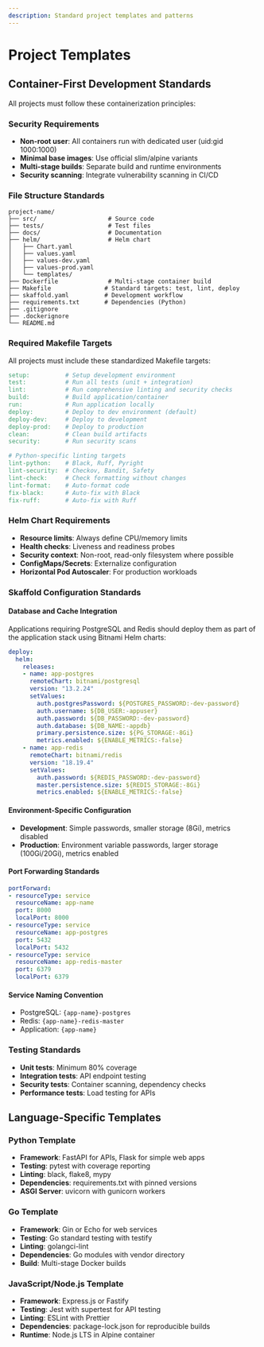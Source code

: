 ```yaml
---
description: Standard project templates and patterns
---
```


# Project Templates

## Container-First Development Standards

All projects must follow these containerization principles:

### Security Requirements
- **Non-root user**: All containers run with dedicated user (uid:gid 1000:1000)
- **Minimal base images**: Use official slim/alpine variants
- **Multi-stage builds**: Separate build and runtime environments
- **Security scanning**: Integrate vulnerability scanning in CI/CD

### File Structure Standards
```
project-name/
├── src/                    # Source code
├── tests/                  # Test files
├── docs/                   # Documentation
├── helm/                   # Helm chart
│   ├── Chart.yaml
│   ├── values.yaml
│   ├── values-dev.yaml
│   ├── values-prod.yaml
│   └── templates/
├── Dockerfile              # Multi-stage container build
├── Makefile               # Standard targets: test, lint, deploy
├── skaffold.yaml          # Development workflow
├── requirements.txt       # Dependencies (Python)
├── .gitignore
├── .dockerignore
└── README.md
```

### Required Makefile Targets

All projects must include these standardized Makefile targets:

```makefile
setup:          # Setup development environment
test:           # Run all tests (unit + integration)
lint:           # Run comprehensive linting and security checks
build:          # Build application/container
run:            # Run application locally
deploy:         # Deploy to dev environment (default)
deploy-dev:     # Deploy to development
deploy-prod:    # Deploy to production
clean:          # Clean build artifacts
security:       # Run security scans

# Python-specific linting targets
lint-python:    # Black, Ruff, Pyright
lint-security:  # Checkov, Bandit, Safety
lint-check:     # Check formatting without changes
lint-format:    # Auto-format code
fix-black:      # Auto-fix with Black
fix-ruff:       # Auto-fix with Ruff
```

### Helm Chart Requirements
- **Resource limits**: Always define CPU/memory limits
- **Health checks**: Liveness and readiness probes
- **Security context**: Non-root, read-only filesystem where possible
- **ConfigMaps/Secrets**: Externalize configuration
- **Horizontal Pod Autoscaler**: For production workloads

### Skaffold Configuration Standards

#### Database and Cache Integration
Applications requiring PostgreSQL and Redis should deploy them as part of the application stack using Bitnami Helm charts:

```yaml
deploy:
  helm:
    releases:
    - name: app-postgres
      remoteChart: bitnami/postgresql
      version: "13.2.24"
      setValues:
        auth.postgresPassword: ${POSTGRES_PASSWORD:-dev-password}
        auth.username: ${DB_USER:-appuser}
        auth.password: ${DB_PASSWORD:-dev-password}
        auth.database: ${DB_NAME:-appdb}
        primary.persistence.size: ${PG_STORAGE:-8Gi}
        metrics.enabled: ${ENABLE_METRICS:-false}
    - name: app-redis
      remoteChart: bitnami/redis
      version: "18.19.4"
      setValues:
        auth.password: ${REDIS_PASSWORD:-dev-password}
        master.persistence.size: ${REDIS_STORAGE:-8Gi}
        metrics.enabled: ${ENABLE_METRICS:-false}
```

#### Environment-Specific Configuration
- **Development**: Simple passwords, smaller storage (8Gi), metrics disabled
- **Production**: Environment variable passwords, larger storage (100Gi/20Gi), metrics enabled

#### Port Forwarding Standards
```yaml
portForward:
- resourceType: service
  resourceName: app-name
  port: 8000
  localPort: 8000
- resourceType: service
  resourceName: app-postgres
  port: 5432
  localPort: 5432
- resourceType: service
  resourceName: app-redis-master
  port: 6379
  localPort: 6379
```

#### Service Naming Convention
- PostgreSQL: `{app-name}-postgres`
- Redis: `{app-name}-redis-master`
- Application: `{app-name}`

### Testing Standards
- **Unit tests**: Minimum 80% coverage
- **Integration tests**: API endpoint testing
- **Security tests**: Container scanning, dependency checks
- **Performance tests**: Load testing for APIs

## Language-Specific Templates

### Python Template
- **Framework**: FastAPI for APIs, Flask for simple web apps
- **Testing**: pytest with coverage reporting
- **Linting**: black, flake8, mypy
- **Dependencies**: requirements.txt with pinned versions
- **ASGI Server**: uvicorn with gunicorn workers

### Go Template
- **Framework**: Gin or Echo for web services
- **Testing**: Go standard testing with testify
- **Linting**: golangci-lint
- **Dependencies**: Go modules with vendor directory
- **Build**: Multi-stage Docker builds

### JavaScript/Node.js Template
- **Framework**: Express.js or Fastify
- **Testing**: Jest with supertest for API testing
- **Linting**: ESLint with Prettier
- **Dependencies**: package-lock.json for reproducible builds
- **Runtime**: Node.js LTS in Alpine container

